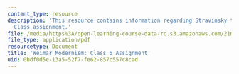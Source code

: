 ```yaml
---
content_type: resource
description: 'This resource contains information regarding Stravinsky to the present:
  Class assignment.'
file: /media/https%3A/open-learning-course-data-rc.s3.amazonaws.com/21m-260-stravinsky-to-the-present-spring-2016/0bdf0d5e13a552f7fe62857c557c8cad_MIT21M_260S16_assn06.pdf
file_type: application/pdf
resourcetype: Document
title: 'Weimar Modernism: Class 6 Assignment'
uid: 0bdf0d5e-13a5-52f7-fe62-857c557c8cad
---
```

